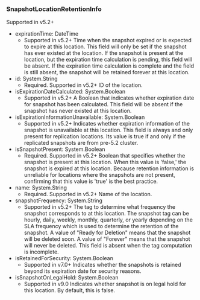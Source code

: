 ### SnapshotLocationRetentionInfo
Supported in v5.2+

- expirationTime: DateTime
  - Supported in v5.2+
  Time when the snapshot expired or is expected to expire at this location. This field will only be set if the snapshot has ever existed at the location. If the snapshot is present at the location, but the expiration time calculation is pending, this field will be absent. If the expiration time calculation is complete and the field is still absent, the snapshot will be retained forever at this location.
- id: System.String
  - Required. Supported in v5.2+
  ID of the location.
- isExpirationDateCalculated: System.Boolean
  - Supported in v5.2+
  A Boolean that indicates whether expiration date for snapshot has been calculated. This field will be absent if the snapshot has never existed at this location.
- isExpirationInformationUnavailable: System.Boolean
  - Supported in v5.2+
  Indicates whether expiration information of the snapshot is unavailable at this location. This field is always and only present for replication locations. Its value is true if and only if the replicated snapshots are from pre-5.2 cluster.
- isSnapshotPresent: System.Boolean
  - Required. Supported in v5.2+
  Boolean that specifies whether the snapshot is present at this location. When this value is 'false,' the snapshot is expired at this location. Because retention information is unreliable for locations where the snapshots are not present, confirming that this value is 'true' is the best practice.
- name: System.String
  - Required. Supported in v5.2+
  Name of the location.
- snapshotFrequency: System.String
  - Supported in v5.2+
  The tag to determine what frequency the snapshot corresponds to at this location. The snapshot tag can be hourly, daily, weekly, monthly, quarterly, or yearly depending on the SLA frequency which is used to determine the retention of the snapshot. A value of "Ready for Deletion" means that the snapshot will be deleted soon. A value of "Forever" means that the snapshot will never be deleted. This field is absent when the tag computation is incomplete.
- isRetainedForSecurity: System.Boolean
  - Supported in v7.0+
  Indicates whether the snapshots is retained beyond its expiration date for security reasons.
- isSnapshotOnLegalHold: System.Boolean
  - Supported in v9.0
  Indicates whether snapshot is on legal hold for this location. By default, this is false.
